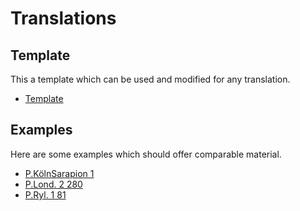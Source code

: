 # Translations

## Template
This a template which can be used and modified for any translation.
- [Template](https://github.com/jcowey/translations/blob/main/template.md)

## Examples
Here are some examples which should offer comparable material.
- [P.KölnSarapion 1]()
- [P.Lond. 2 280](https://github.com/jcowey/translations/blob/main/pLond_2_280.md)
- [P.Ryl. 1 81](https://github.com/jcowey/translations/blob/main/pRyl_1_81.md)
